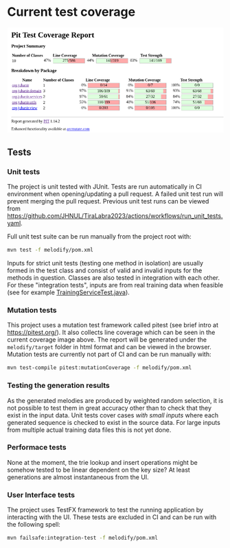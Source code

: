 # Current test coverage

![test coverage](/docs/images/coverage_report.png)

## Tests

### Unit tests

The project is unit tested with JUnit. Tests are run automatically in CI environment when opening/updating a pull request. A failed unit test run will prevent merging the pull request. Previous unit test runs can be viewed from https://github.com/JHNUL/TiraLabra2023/actions/workflows/run_unit_tests.yaml.

Full unit test suite can be run manually from the project root with:
```sh
mvn test -f melodify/pom.xml
```

Inputs for strict unit tests (testing one method in isolation) are usually formed in the test class and consist of valid and invalid inputs for the methods in question. Classes are also tested in integration with each other. For these "integration tests", inputs are from real training data when feasible (see for example [TrainingServiceTest.java](/melodify/src/test/java/org/juhanir/services/TrainingServiceTest.java)).


### Mutation tests

This project uses a mutation test framework called pitest (see brief intro at https://pitest.org/). It also collects line coverage which can be seen in the current coverage image above. The report will be generated under the `melodify/target` folder in html format and can be viewed in the browser. Mutation tests are currently not part of CI and can be run manually with:

```sh
mvn test-compile pitest:mutationCoverage -f melodify/pom.xml
```

### Testing the generation results

As the generated melodies are produced by weighted random selection, it is not possible to test them in great accuracy other than to check that they exist in the input data. Unit tests cover cases *with small inputs* where each generated sequence is checked to exist in the source data. For large inputs from multiple actual training data files this is not yet done.

### Performace tests

None at the moment, the trie lookup and insert operations might be somehow tested to be linear dependent on the key size? At least generations are almost instantaneous from the UI.

### User Interface tests

The project uses TestFX framework to test the running application by interacting with the UI. These tests are excluded in CI and can be run with the following spell:

```sh
mvn failsafe:integration-test -f melodify/pom.xml
```
